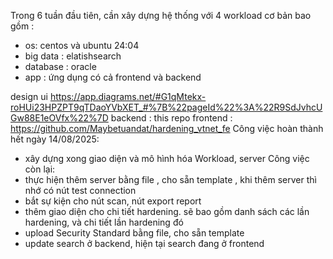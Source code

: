 Trong 6 tuần đầu tiên, cần xây dựng hệ thống với 4 workload cơ bản bao gồm :

- os: centos và ubuntu 24:04
- big data : elatishsearch
- database : oracle
- app : ứng dụng có cả frontend và backend

design ui https://app.diagrams.net/#G1qMtekx-roHUi23HPZPT9qTDaoYVbXET_#%7B%22pageId%22%3A%22R9SdJvhcUGw88E1eOVfx%22%7D
backend : this repo
frontend : https://github.com/Maybetuandat/hardening_vtnet_fe
Công việc hoàn thành hết ngày 14/08/2025:

- xây dựng xong giao diện và mô hình hóa Workload, server
  Công việc còn lại:
- thực hiện thêm server bằng file , cho sẵn template , khi thêm server thì nhớ có nút test connection
- bắt sự kiện cho nút scan, nút export report
- thêm giao diện cho chi tiết hardening. sẽ bao gồm danh sách các lần hardening, và chi tiết lần hardening đó
- upload Security Standard bằng file, cho sẵn template
- update search ở backend, hiện tại search đang ở frontend
